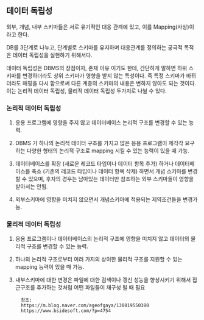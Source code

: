## 데이터 독립성

외부, 개념, 내부 스키마들은 서로 유기적인 대응 관계에 있고, 이를 Mapping(사상)이라고 한다.

DB를 3단계로 나누고, 단계별로 스키마를 유지하며 대응관계를 정의하는 궁극적 목적은 데이터 독립성을 실현하기 위해서다.

데이터 독립성은 DBMS의 장점이자, 존재 이유 이기도 한데, 간단하게 말하면 하위 스키마를 변경하더라도 상위 스키마가 영향을 받지 않는 특성이다. 즉 특정 스키마가 바뀌더라도 매핑을 다시 함으로써 다른 계층의 스키마의 내용은 변하지 않아도 되는 것이다. 이는 논리적 데이터 독립성, 물리적 데이터 독립성 두가지로 나뉠 수 있다.

### 논리적 데이터 독립성

1. 응용 프로그램에 영향을 주지 않고 데이터베이스 논리적 구조를 변경할 수 있는 능력.

2. DBMS 가 하나의 논리적 데이터 구조를 가지고 많은 응용 프로그램이 제각각 요구하는 다양한 형태의 논리적 구조로 mapping 시킬 수 있는 능력이 있을 때 가능.

3. 데이터베이스를 확장 (새로운 레코드 타입이나 데이터 항목 추가) 하거나 데이터베이스를 축소 (기존의 레코드 타입이나 데이터 항목 삭제) 하면서 개념 스키마를 변경할 수 있으며, 후자의 경우는 남아있는 데이터만 참조하는 외부 스키마들이 영향을 받아서는 안됨.

4. 외부스키마에 영향을 미치지 않으면서 개념스키마에 적용되는 제약조건들을 변경가능.

### 물리적 데이터 독립성

1. 응용 프로그램이나 데이터베이스의 논리적 구조에 영향을 미치지 않고 데이터의 물리적 구조를 변경할 수 있는 능력.

2. 하나의 논리적 구조로부터 여러 가지의 상이한 물리적 구조를 지원할 수 있는 mapping 능력이 있을 때 가능.

3. 내부스키마에 대한 변경은 파일에 대한 검색이나 갱신 성능을 향상시키기 위해서 접근구조를 추가하는 것처럼 어떤 파일들이 재구성 될 때 필요


         참조:
         https://m.blog.naver.com/ageofgaya/130019550380
         https://www.bsidesoft.com/?p=4754
